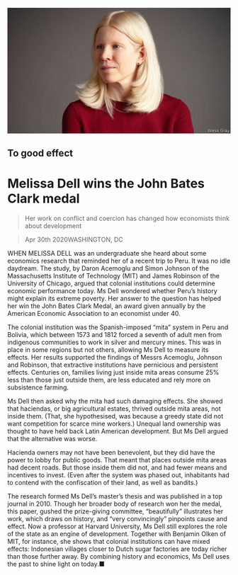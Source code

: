 ![](./images/20200502_FNP003_0.jpg)

## To good effect

# Melissa Dell wins the John Bates Clark medal

> Her work on conflict and coercion has changed how economists think about development

> Apr 30th 2020WASHINGTON, DC

WHEN MELISSA DELL was an undergraduate she heard about some economics research that reminded her of a recent trip to Peru. It was no idle daydream. The study, by Daron Acemoglu and Simon Johnson of the Massachusetts Institute of Technology (MIT) and James Robinson of the University of Chicago, argued that colonial institutions could determine economic performance today. Ms Dell wondered whether Peru’s history might explain its extreme poverty. Her answer to the question has helped her win the John Bates Clark Medal, an award given annually by the American Economic Association to an economist under 40.

The colonial institution was the Spanish-imposed “mita” system in Peru and Bolivia, which between 1573 and 1812 forced a seventh of adult men from indigenous communities to work in silver and mercury mines. This was in place in some regions but not others, allowing Ms Dell to measure its effects. Her results supported the findings of Messrs Acemoglu, Johnson and Robinson, that extractive institutions have pernicious and persistent effects. Centuries on, families living just inside mita areas consume 25% less than those just outside them, are less educated and rely more on subsistence farming.

Ms Dell then asked why the mita had such damaging effects. She showed that haciendas, or big agricultural estates, thrived outside mita areas, not inside them. (That, she hypothesised, was because a greedy state did not want competition for scarce mine workers.) Unequal land ownership was thought to have held back Latin American development. But Ms Dell argued that the alternative was worse.

Hacienda owners may not have been benevolent, but they did have the power to lobby for public goods. That meant that places outside mita areas had decent roads. But those inside them did not, and had fewer means and incentives to invest. (Even after the system was phased out, inhabitants had to contend with the confiscation of their land, as well as bandits.)

The research formed Ms Dell’s master’s thesis and was published in a top journal in 2010. Though her broader body of research won her the medal, this paper, gushed the prize-giving committee, “beautifully” illustrates her work, which draws on history, and “very convincingly” pinpoints cause and effect. Now a professor at Harvard University, Ms Dell still explores the role of the state as an engine of development. Together with Benjamin Olken of MIT, for instance, she shows that colonial institutions can have mixed effects: Indonesian villages closer to Dutch sugar factories are today richer than those further away. By combining history and economics, Ms Dell uses the past to shine light on today.■